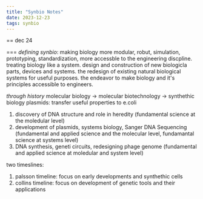 ```yaml
---
title: "Synbio Notes"
date: 2023-12-23
tags: synbio
---
```


== dec 24

=== 
*defining synbio*: 
making biology more modular, robut, simulation, prototyping, standardization, more accessble to the engineering discpline. 
treating biology like a system. design and construction of new biologicla parts, devices and systems.
the redesign of existing natural biological systems for useful purposes. the endeavor to make biology and it's principles accessible to engineers.

*through history*
molecular biology -> molecular biotechnology -> synthethic biology
plasmids: transfer useful properties to e.coli
1. discovery of DNA structure and role in heredity (fundamental science at the moledular level)
2. development of plasmids, systems biology, Sanger DNA Sequencing (fundamental and applied science and the molecular level, fundamantal science at systems level)
3. DNA synthesis, geneti circuits, redesigning phage genome (fundamental and applied science at moledular and system level)

two timeslines: 
1. palsson timeline: focus on early developments and synthethic cells
2. collins timeline: focus on development of genetic tools and their applications
